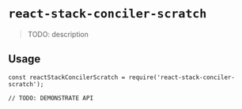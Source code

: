 # `react-stack-conciler-scratch`

> TODO: description

## Usage

```
const reactStackConcilerScratch = require('react-stack-conciler-scratch');

// TODO: DEMONSTRATE API
```
